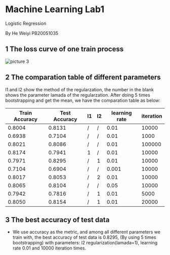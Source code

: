 # **Machine Learning Lab1**

Logistic Regression

By He Weiyi PB20051035

## **1 The loss curve of one train process**

![picture 3](../images/b8b180efc8d381030a5a81b00c0395ccffe54e993794488257b68304535b8f26.png)  

## **2 The comparation table of different parameters**

l1 and l2 show the method of the regularzation, the number in the blank shows the parameter lamada of the regularzation. After doing 5 times bootstrapping and get the mean, we have the comparation table as below:


 Train Accuracy | Test Accuracy | l1 | l2 | learning rate | iteration
----------------|---------------|----|----|---------------|----------
 0.8004 | 0.8131 | / | / | 0.01 | 10000
 0.6938 | 0.7104 | / | / | 0.01 | 1000
 0.8021 | 0.8086 | / | / | 0.01 | 100000
 0.8174 | 0.7941 | 1 | / | 0.01 | 10000
 0.7971 | 0.8295 | / | 1 | 0.01 | 10000
 0.7104 | 0.6904 | / | / | 0.001 | 10000
 0.8017 | 0.8053 | / | 2 | 0.01 | 10000
 0.8065 | 0.8104 | / | / | 0.05 | 10000
 0.7942 | 0.7816 | / | 1 | 0.01 | 5000
 0.8050 | 0.8154 | / | 1 | 0.01 | 20000
 
## **3 The best accuracy of test data**

* We use accuracy as the metric, and among all different parameters we train with, the best accuracy of test data is 0.8295, (By using 5 times bootstrapping) with parameters: l2 regularization(lamada=1), learning rate 0.01 and 10000 iteration times.